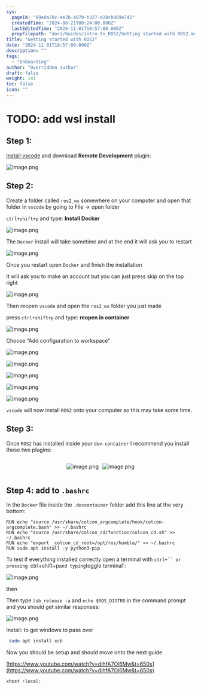 ```yaml
---
sys:
  pageId: "89e0a78c-4e2b-4070-b327-d28cb0694742"
  createdTime: "2024-08-21T00:24:00.000Z"
  lastEditedTime: "2024-11-01T18:57:00.000Z"
  propFilepath: "docs/Guides/intro_to_ROS2/Getting started with ROS2.md"
title: "Getting started with ROS2"
date: "2024-11-01T18:57:00.000Z"
description: ""
tags:
  - "Onboarding"
author: "Overridden author"
draft: false
weight: 141
toc: false
icon: ""
---
```


# TODO: add wsl install

## Step 1:

[Install vscode](https://code.visualstudio.com/download) and download **Remote Development** plugin:

![image.png](https://prod-files-secure.s3.us-west-2.amazonaws.com/d518164a-d88e-44d1-a4ee-3adb3bd8bce0/efb52993-1881-4a40-b95e-6f020334f022/image.png?X-Amz-Algorithm=AWS4-HMAC-SHA256&X-Amz-Content-Sha256=UNSIGNED-PAYLOAD&X-Amz-Credential=ASIAZI2LB466QASDIRNQ%2F20250223%2Fus-west-2%2Fs3%2Faws4_request&X-Amz-Date=20250223T003919Z&X-Amz-Expires=3600&X-Amz-Security-Token=IQoJb3JpZ2luX2VjEM7%2F%2F%2F%2F%2F%2F%2F%2F%2F%2FwEaCXVzLXdlc3QtMiJHMEUCIHfEEbjnxn9AWJMjlqgRda5NsetRxChVH0AYNF3svR9lAiEAqOCotEZgMNsodjXvmBZePFcf1xOrbnr3TNBJT%2BNCGHUqiAQI9%2F%2F%2F%2F%2F%2F%2F%2F%2F%2F%2FARAAGgw2Mzc0MjMxODM4MDUiDE2Hf1xGKN%2FBeTIM%2BircAzxgRbTvUDjBeYY%2FOKh4Xo39FKvSIt7%2Ba3ZcXGsTh%2B4AQi1Wz97NXDozzefpRqeEFnr1G820CjU%2FsWr5HZ%2Bp%2BDJ7HOWd6cuSUTWjTRkXQAl3sf%2FXbiNbvBOmo9Lqn%2FCbI1UtLaf2fpRGnQc8ZraqniRNnn1cfHhJXNy61f3jUBrZE8k5CSAbNDhYHeYlmdLWDL5iAixwKQT05%2FCr0e%2F9ugXRAC6LOrMGZog10LEQDIzZVE9fhBCfxlsN8xAghy3g30uSY4ybM7w%2B%2BYwYEtEUd1NrYMfbsx9JuPeFWYK7dGiyr%2BW32hQmFF%2FG1zi0MDMaDE%2FTKbc8gafd%2FM7IrQIuZgngPW5oDgUF0xl81%2BRlosIQRWLG%2BZ7QzyC3%2F6FxRJWJrQ5%2Fdd8G%2BCiHDOjM%2Bxb%2BTf71bE3cGS4Xwc9TIO7NNVPlJZM9CjHHEHiAArH6CmLwjSscLMI5m5782PWpcV39Aos8YIjxAzG2YyFz7Ug68utJs3RxBJyuecYjayRaLmWbaNFljOjFW4abUyqNM3%2FhXoxEgRdaa15%2F05wEeVSYJwsmQtjOYp5mnmdw3zxOWyTKGhxdn5EWLaxnS8r%2FGlNhQUrQLZg1ai%2Fys4d4qiGUwkUFgU0J%2BLuWVb7CN0vIMNqW6b0GOqUBB1kphVBbyJUg7r6rXOkXYl9%2BfUJlGwn%2BGALWxFCb9cU2s4WmshgZZ%2BtgxaiAsbhjO83PYtsprZgXZdnlF8M8kjxvFFXWKi41cQx6vV%2BioyF1ZGd0THxH3Wq%2FvHY9ALKll5wZeRQ2Z%2BKYHoJzmgi8c6yxDN5UoUvpEbzS2v98i3fUqNW01Gl9NVMfsr6s%2FFcLAuJr%2FtxB9GsI0jnZEoYnWWr7W5fA&X-Amz-Signature=29ea03c6fd0005decbfaac7ab1b53e4f6c36704e30f77c5f7fbaaed89c165365&X-Amz-SignedHeaders=host&x-id=GetObject)

## Step 2:

Create a folder called `ros2_ws` somewhere on your computer and open that folder in `vscode` by going to File → open folder 

`ctrl+shift+p` and type: **Install Docker**

![image.png](https://prod-files-secure.s3.us-west-2.amazonaws.com/d518164a-d88e-44d1-a4ee-3adb3bd8bce0/2269dc0e-1cd5-47ff-bceb-c04ad9b2eab0/image.png?X-Amz-Algorithm=AWS4-HMAC-SHA256&X-Amz-Content-Sha256=UNSIGNED-PAYLOAD&X-Amz-Credential=ASIAZI2LB466QASDIRNQ%2F20250223%2Fus-west-2%2Fs3%2Faws4_request&X-Amz-Date=20250223T003919Z&X-Amz-Expires=3600&X-Amz-Security-Token=IQoJb3JpZ2luX2VjEM7%2F%2F%2F%2F%2F%2F%2F%2F%2F%2FwEaCXVzLXdlc3QtMiJHMEUCIHfEEbjnxn9AWJMjlqgRda5NsetRxChVH0AYNF3svR9lAiEAqOCotEZgMNsodjXvmBZePFcf1xOrbnr3TNBJT%2BNCGHUqiAQI9%2F%2F%2F%2F%2F%2F%2F%2F%2F%2F%2FARAAGgw2Mzc0MjMxODM4MDUiDE2Hf1xGKN%2FBeTIM%2BircAzxgRbTvUDjBeYY%2FOKh4Xo39FKvSIt7%2Ba3ZcXGsTh%2B4AQi1Wz97NXDozzefpRqeEFnr1G820CjU%2FsWr5HZ%2Bp%2BDJ7HOWd6cuSUTWjTRkXQAl3sf%2FXbiNbvBOmo9Lqn%2FCbI1UtLaf2fpRGnQc8ZraqniRNnn1cfHhJXNy61f3jUBrZE8k5CSAbNDhYHeYlmdLWDL5iAixwKQT05%2FCr0e%2F9ugXRAC6LOrMGZog10LEQDIzZVE9fhBCfxlsN8xAghy3g30uSY4ybM7w%2B%2BYwYEtEUd1NrYMfbsx9JuPeFWYK7dGiyr%2BW32hQmFF%2FG1zi0MDMaDE%2FTKbc8gafd%2FM7IrQIuZgngPW5oDgUF0xl81%2BRlosIQRWLG%2BZ7QzyC3%2F6FxRJWJrQ5%2Fdd8G%2BCiHDOjM%2Bxb%2BTf71bE3cGS4Xwc9TIO7NNVPlJZM9CjHHEHiAArH6CmLwjSscLMI5m5782PWpcV39Aos8YIjxAzG2YyFz7Ug68utJs3RxBJyuecYjayRaLmWbaNFljOjFW4abUyqNM3%2FhXoxEgRdaa15%2F05wEeVSYJwsmQtjOYp5mnmdw3zxOWyTKGhxdn5EWLaxnS8r%2FGlNhQUrQLZg1ai%2Fys4d4qiGUwkUFgU0J%2BLuWVb7CN0vIMNqW6b0GOqUBB1kphVBbyJUg7r6rXOkXYl9%2BfUJlGwn%2BGALWxFCb9cU2s4WmshgZZ%2BtgxaiAsbhjO83PYtsprZgXZdnlF8M8kjxvFFXWKi41cQx6vV%2BioyF1ZGd0THxH3Wq%2FvHY9ALKll5wZeRQ2Z%2BKYHoJzmgi8c6yxDN5UoUvpEbzS2v98i3fUqNW01Gl9NVMfsr6s%2FFcLAuJr%2FtxB9GsI0jnZEoYnWWr7W5fA&X-Amz-Signature=5150327957ccda6a7a5e2580ff9d31ee7b7edc2fe45e53895566bbd9d1480e13&X-Amz-SignedHeaders=host&x-id=GetObject)

The `Docker` install will take sometime and at the end it will ask you to restart

![image.png](https://prod-files-secure.s3.us-west-2.amazonaws.com/d518164a-d88e-44d1-a4ee-3adb3bd8bce0/ed233f78-be33-4b1f-b89c-9c346c0e961e/image.png?X-Amz-Algorithm=AWS4-HMAC-SHA256&X-Amz-Content-Sha256=UNSIGNED-PAYLOAD&X-Amz-Credential=ASIAZI2LB466QASDIRNQ%2F20250223%2Fus-west-2%2Fs3%2Faws4_request&X-Amz-Date=20250223T003919Z&X-Amz-Expires=3600&X-Amz-Security-Token=IQoJb3JpZ2luX2VjEM7%2F%2F%2F%2F%2F%2F%2F%2F%2F%2FwEaCXVzLXdlc3QtMiJHMEUCIHfEEbjnxn9AWJMjlqgRda5NsetRxChVH0AYNF3svR9lAiEAqOCotEZgMNsodjXvmBZePFcf1xOrbnr3TNBJT%2BNCGHUqiAQI9%2F%2F%2F%2F%2F%2F%2F%2F%2F%2F%2FARAAGgw2Mzc0MjMxODM4MDUiDE2Hf1xGKN%2FBeTIM%2BircAzxgRbTvUDjBeYY%2FOKh4Xo39FKvSIt7%2Ba3ZcXGsTh%2B4AQi1Wz97NXDozzefpRqeEFnr1G820CjU%2FsWr5HZ%2Bp%2BDJ7HOWd6cuSUTWjTRkXQAl3sf%2FXbiNbvBOmo9Lqn%2FCbI1UtLaf2fpRGnQc8ZraqniRNnn1cfHhJXNy61f3jUBrZE8k5CSAbNDhYHeYlmdLWDL5iAixwKQT05%2FCr0e%2F9ugXRAC6LOrMGZog10LEQDIzZVE9fhBCfxlsN8xAghy3g30uSY4ybM7w%2B%2BYwYEtEUd1NrYMfbsx9JuPeFWYK7dGiyr%2BW32hQmFF%2FG1zi0MDMaDE%2FTKbc8gafd%2FM7IrQIuZgngPW5oDgUF0xl81%2BRlosIQRWLG%2BZ7QzyC3%2F6FxRJWJrQ5%2Fdd8G%2BCiHDOjM%2Bxb%2BTf71bE3cGS4Xwc9TIO7NNVPlJZM9CjHHEHiAArH6CmLwjSscLMI5m5782PWpcV39Aos8YIjxAzG2YyFz7Ug68utJs3RxBJyuecYjayRaLmWbaNFljOjFW4abUyqNM3%2FhXoxEgRdaa15%2F05wEeVSYJwsmQtjOYp5mnmdw3zxOWyTKGhxdn5EWLaxnS8r%2FGlNhQUrQLZg1ai%2Fys4d4qiGUwkUFgU0J%2BLuWVb7CN0vIMNqW6b0GOqUBB1kphVBbyJUg7r6rXOkXYl9%2BfUJlGwn%2BGALWxFCb9cU2s4WmshgZZ%2BtgxaiAsbhjO83PYtsprZgXZdnlF8M8kjxvFFXWKi41cQx6vV%2BioyF1ZGd0THxH3Wq%2FvHY9ALKll5wZeRQ2Z%2BKYHoJzmgi8c6yxDN5UoUvpEbzS2v98i3fUqNW01Gl9NVMfsr6s%2FFcLAuJr%2FtxB9GsI0jnZEoYnWWr7W5fA&X-Amz-Signature=47bdbb99f5694cd725e2681868623b867c9b71d2fb7e50624abeee314b6a56de&X-Amz-SignedHeaders=host&x-id=GetObject)

Once you restart open `Docker` and finish the installation

It will ask you to make an account but you can just press skip on the top right

![image.png](https://prod-files-secure.s3.us-west-2.amazonaws.com/d518164a-d88e-44d1-a4ee-3adb3bd8bce0/21010ad9-1659-4fd9-9f59-9932a09b2a3d/image.png?X-Amz-Algorithm=AWS4-HMAC-SHA256&X-Amz-Content-Sha256=UNSIGNED-PAYLOAD&X-Amz-Credential=ASIAZI2LB466QASDIRNQ%2F20250223%2Fus-west-2%2Fs3%2Faws4_request&X-Amz-Date=20250223T003919Z&X-Amz-Expires=3600&X-Amz-Security-Token=IQoJb3JpZ2luX2VjEM7%2F%2F%2F%2F%2F%2F%2F%2F%2F%2FwEaCXVzLXdlc3QtMiJHMEUCIHfEEbjnxn9AWJMjlqgRda5NsetRxChVH0AYNF3svR9lAiEAqOCotEZgMNsodjXvmBZePFcf1xOrbnr3TNBJT%2BNCGHUqiAQI9%2F%2F%2F%2F%2F%2F%2F%2F%2F%2F%2FARAAGgw2Mzc0MjMxODM4MDUiDE2Hf1xGKN%2FBeTIM%2BircAzxgRbTvUDjBeYY%2FOKh4Xo39FKvSIt7%2Ba3ZcXGsTh%2B4AQi1Wz97NXDozzefpRqeEFnr1G820CjU%2FsWr5HZ%2Bp%2BDJ7HOWd6cuSUTWjTRkXQAl3sf%2FXbiNbvBOmo9Lqn%2FCbI1UtLaf2fpRGnQc8ZraqniRNnn1cfHhJXNy61f3jUBrZE8k5CSAbNDhYHeYlmdLWDL5iAixwKQT05%2FCr0e%2F9ugXRAC6LOrMGZog10LEQDIzZVE9fhBCfxlsN8xAghy3g30uSY4ybM7w%2B%2BYwYEtEUd1NrYMfbsx9JuPeFWYK7dGiyr%2BW32hQmFF%2FG1zi0MDMaDE%2FTKbc8gafd%2FM7IrQIuZgngPW5oDgUF0xl81%2BRlosIQRWLG%2BZ7QzyC3%2F6FxRJWJrQ5%2Fdd8G%2BCiHDOjM%2Bxb%2BTf71bE3cGS4Xwc9TIO7NNVPlJZM9CjHHEHiAArH6CmLwjSscLMI5m5782PWpcV39Aos8YIjxAzG2YyFz7Ug68utJs3RxBJyuecYjayRaLmWbaNFljOjFW4abUyqNM3%2FhXoxEgRdaa15%2F05wEeVSYJwsmQtjOYp5mnmdw3zxOWyTKGhxdn5EWLaxnS8r%2FGlNhQUrQLZg1ai%2Fys4d4qiGUwkUFgU0J%2BLuWVb7CN0vIMNqW6b0GOqUBB1kphVBbyJUg7r6rXOkXYl9%2BfUJlGwn%2BGALWxFCb9cU2s4WmshgZZ%2BtgxaiAsbhjO83PYtsprZgXZdnlF8M8kjxvFFXWKi41cQx6vV%2BioyF1ZGd0THxH3Wq%2FvHY9ALKll5wZeRQ2Z%2BKYHoJzmgi8c6yxDN5UoUvpEbzS2v98i3fUqNW01Gl9NVMfsr6s%2FFcLAuJr%2FtxB9GsI0jnZEoYnWWr7W5fA&X-Amz-Signature=8f30878bb358c8ed51d30a8f64babd461d68251b053b930cb3a5854b02dece09&X-Amz-SignedHeaders=host&x-id=GetObject)

Then reopen `vscode` and open the `ros2_ws` folder you just made

press `ctrl+shift+p` and type: **reopen in container**

![image.png](https://prod-files-secure.s3.us-west-2.amazonaws.com/d518164a-d88e-44d1-a4ee-3adb3bd8bce0/4e93b8c2-41ad-488c-8095-c74205196118/image.png?X-Amz-Algorithm=AWS4-HMAC-SHA256&X-Amz-Content-Sha256=UNSIGNED-PAYLOAD&X-Amz-Credential=ASIAZI2LB466QASDIRNQ%2F20250223%2Fus-west-2%2Fs3%2Faws4_request&X-Amz-Date=20250223T003919Z&X-Amz-Expires=3600&X-Amz-Security-Token=IQoJb3JpZ2luX2VjEM7%2F%2F%2F%2F%2F%2F%2F%2F%2F%2FwEaCXVzLXdlc3QtMiJHMEUCIHfEEbjnxn9AWJMjlqgRda5NsetRxChVH0AYNF3svR9lAiEAqOCotEZgMNsodjXvmBZePFcf1xOrbnr3TNBJT%2BNCGHUqiAQI9%2F%2F%2F%2F%2F%2F%2F%2F%2F%2F%2FARAAGgw2Mzc0MjMxODM4MDUiDE2Hf1xGKN%2FBeTIM%2BircAzxgRbTvUDjBeYY%2FOKh4Xo39FKvSIt7%2Ba3ZcXGsTh%2B4AQi1Wz97NXDozzefpRqeEFnr1G820CjU%2FsWr5HZ%2Bp%2BDJ7HOWd6cuSUTWjTRkXQAl3sf%2FXbiNbvBOmo9Lqn%2FCbI1UtLaf2fpRGnQc8ZraqniRNnn1cfHhJXNy61f3jUBrZE8k5CSAbNDhYHeYlmdLWDL5iAixwKQT05%2FCr0e%2F9ugXRAC6LOrMGZog10LEQDIzZVE9fhBCfxlsN8xAghy3g30uSY4ybM7w%2B%2BYwYEtEUd1NrYMfbsx9JuPeFWYK7dGiyr%2BW32hQmFF%2FG1zi0MDMaDE%2FTKbc8gafd%2FM7IrQIuZgngPW5oDgUF0xl81%2BRlosIQRWLG%2BZ7QzyC3%2F6FxRJWJrQ5%2Fdd8G%2BCiHDOjM%2Bxb%2BTf71bE3cGS4Xwc9TIO7NNVPlJZM9CjHHEHiAArH6CmLwjSscLMI5m5782PWpcV39Aos8YIjxAzG2YyFz7Ug68utJs3RxBJyuecYjayRaLmWbaNFljOjFW4abUyqNM3%2FhXoxEgRdaa15%2F05wEeVSYJwsmQtjOYp5mnmdw3zxOWyTKGhxdn5EWLaxnS8r%2FGlNhQUrQLZg1ai%2Fys4d4qiGUwkUFgU0J%2BLuWVb7CN0vIMNqW6b0GOqUBB1kphVBbyJUg7r6rXOkXYl9%2BfUJlGwn%2BGALWxFCb9cU2s4WmshgZZ%2BtgxaiAsbhjO83PYtsprZgXZdnlF8M8kjxvFFXWKi41cQx6vV%2BioyF1ZGd0THxH3Wq%2FvHY9ALKll5wZeRQ2Z%2BKYHoJzmgi8c6yxDN5UoUvpEbzS2v98i3fUqNW01Gl9NVMfsr6s%2FFcLAuJr%2FtxB9GsI0jnZEoYnWWr7W5fA&X-Amz-Signature=5613b888de348ebf7b15cc8635ddf47d3261df947c6be0856d217c720135a7d5&X-Amz-SignedHeaders=host&x-id=GetObject)

Choose “Add configuration to workspace”

![image.png](https://prod-files-secure.s3.us-west-2.amazonaws.com/d518164a-d88e-44d1-a4ee-3adb3bd8bce0/9560b282-5060-4989-ba37-97e7b2c22476/image.png?X-Amz-Algorithm=AWS4-HMAC-SHA256&X-Amz-Content-Sha256=UNSIGNED-PAYLOAD&X-Amz-Credential=ASIAZI2LB466QASDIRNQ%2F20250223%2Fus-west-2%2Fs3%2Faws4_request&X-Amz-Date=20250223T003919Z&X-Amz-Expires=3600&X-Amz-Security-Token=IQoJb3JpZ2luX2VjEM7%2F%2F%2F%2F%2F%2F%2F%2F%2F%2FwEaCXVzLXdlc3QtMiJHMEUCIHfEEbjnxn9AWJMjlqgRda5NsetRxChVH0AYNF3svR9lAiEAqOCotEZgMNsodjXvmBZePFcf1xOrbnr3TNBJT%2BNCGHUqiAQI9%2F%2F%2F%2F%2F%2F%2F%2F%2F%2F%2FARAAGgw2Mzc0MjMxODM4MDUiDE2Hf1xGKN%2FBeTIM%2BircAzxgRbTvUDjBeYY%2FOKh4Xo39FKvSIt7%2Ba3ZcXGsTh%2B4AQi1Wz97NXDozzefpRqeEFnr1G820CjU%2FsWr5HZ%2Bp%2BDJ7HOWd6cuSUTWjTRkXQAl3sf%2FXbiNbvBOmo9Lqn%2FCbI1UtLaf2fpRGnQc8ZraqniRNnn1cfHhJXNy61f3jUBrZE8k5CSAbNDhYHeYlmdLWDL5iAixwKQT05%2FCr0e%2F9ugXRAC6LOrMGZog10LEQDIzZVE9fhBCfxlsN8xAghy3g30uSY4ybM7w%2B%2BYwYEtEUd1NrYMfbsx9JuPeFWYK7dGiyr%2BW32hQmFF%2FG1zi0MDMaDE%2FTKbc8gafd%2FM7IrQIuZgngPW5oDgUF0xl81%2BRlosIQRWLG%2BZ7QzyC3%2F6FxRJWJrQ5%2Fdd8G%2BCiHDOjM%2Bxb%2BTf71bE3cGS4Xwc9TIO7NNVPlJZM9CjHHEHiAArH6CmLwjSscLMI5m5782PWpcV39Aos8YIjxAzG2YyFz7Ug68utJs3RxBJyuecYjayRaLmWbaNFljOjFW4abUyqNM3%2FhXoxEgRdaa15%2F05wEeVSYJwsmQtjOYp5mnmdw3zxOWyTKGhxdn5EWLaxnS8r%2FGlNhQUrQLZg1ai%2Fys4d4qiGUwkUFgU0J%2BLuWVb7CN0vIMNqW6b0GOqUBB1kphVBbyJUg7r6rXOkXYl9%2BfUJlGwn%2BGALWxFCb9cU2s4WmshgZZ%2BtgxaiAsbhjO83PYtsprZgXZdnlF8M8kjxvFFXWKi41cQx6vV%2BioyF1ZGd0THxH3Wq%2FvHY9ALKll5wZeRQ2Z%2BKYHoJzmgi8c6yxDN5UoUvpEbzS2v98i3fUqNW01Gl9NVMfsr6s%2FFcLAuJr%2FtxB9GsI0jnZEoYnWWr7W5fA&X-Amz-Signature=3ca43f02cc4e4522b1902d549fb5b7fd649bd69c981c5129e4a4b00db3d41aba&X-Amz-SignedHeaders=host&x-id=GetObject)

![image.png](https://prod-files-secure.s3.us-west-2.amazonaws.com/d518164a-d88e-44d1-a4ee-3adb3bd8bce0/2ee63f81-886b-48e8-a553-dc6e5eac99e4/image.png?X-Amz-Algorithm=AWS4-HMAC-SHA256&X-Amz-Content-Sha256=UNSIGNED-PAYLOAD&X-Amz-Credential=ASIAZI2LB466QASDIRNQ%2F20250223%2Fus-west-2%2Fs3%2Faws4_request&X-Amz-Date=20250223T003919Z&X-Amz-Expires=3600&X-Amz-Security-Token=IQoJb3JpZ2luX2VjEM7%2F%2F%2F%2F%2F%2F%2F%2F%2F%2FwEaCXVzLXdlc3QtMiJHMEUCIHfEEbjnxn9AWJMjlqgRda5NsetRxChVH0AYNF3svR9lAiEAqOCotEZgMNsodjXvmBZePFcf1xOrbnr3TNBJT%2BNCGHUqiAQI9%2F%2F%2F%2F%2F%2F%2F%2F%2F%2F%2FARAAGgw2Mzc0MjMxODM4MDUiDE2Hf1xGKN%2FBeTIM%2BircAzxgRbTvUDjBeYY%2FOKh4Xo39FKvSIt7%2Ba3ZcXGsTh%2B4AQi1Wz97NXDozzefpRqeEFnr1G820CjU%2FsWr5HZ%2Bp%2BDJ7HOWd6cuSUTWjTRkXQAl3sf%2FXbiNbvBOmo9Lqn%2FCbI1UtLaf2fpRGnQc8ZraqniRNnn1cfHhJXNy61f3jUBrZE8k5CSAbNDhYHeYlmdLWDL5iAixwKQT05%2FCr0e%2F9ugXRAC6LOrMGZog10LEQDIzZVE9fhBCfxlsN8xAghy3g30uSY4ybM7w%2B%2BYwYEtEUd1NrYMfbsx9JuPeFWYK7dGiyr%2BW32hQmFF%2FG1zi0MDMaDE%2FTKbc8gafd%2FM7IrQIuZgngPW5oDgUF0xl81%2BRlosIQRWLG%2BZ7QzyC3%2F6FxRJWJrQ5%2Fdd8G%2BCiHDOjM%2Bxb%2BTf71bE3cGS4Xwc9TIO7NNVPlJZM9CjHHEHiAArH6CmLwjSscLMI5m5782PWpcV39Aos8YIjxAzG2YyFz7Ug68utJs3RxBJyuecYjayRaLmWbaNFljOjFW4abUyqNM3%2FhXoxEgRdaa15%2F05wEeVSYJwsmQtjOYp5mnmdw3zxOWyTKGhxdn5EWLaxnS8r%2FGlNhQUrQLZg1ai%2Fys4d4qiGUwkUFgU0J%2BLuWVb7CN0vIMNqW6b0GOqUBB1kphVBbyJUg7r6rXOkXYl9%2BfUJlGwn%2BGALWxFCb9cU2s4WmshgZZ%2BtgxaiAsbhjO83PYtsprZgXZdnlF8M8kjxvFFXWKi41cQx6vV%2BioyF1ZGd0THxH3Wq%2FvHY9ALKll5wZeRQ2Z%2BKYHoJzmgi8c6yxDN5UoUvpEbzS2v98i3fUqNW01Gl9NVMfsr6s%2FFcLAuJr%2FtxB9GsI0jnZEoYnWWr7W5fA&X-Amz-Signature=39b2e4ee8156675adea4a8f304e7e946067d6ca34dd888753d447ac078188144&X-Amz-SignedHeaders=host&x-id=GetObject)

![image.png](https://prod-files-secure.s3.us-west-2.amazonaws.com/d518164a-d88e-44d1-a4ee-3adb3bd8bce0/ae1580b2-b048-407e-aed9-b584224a7a04/image.png?X-Amz-Algorithm=AWS4-HMAC-SHA256&X-Amz-Content-Sha256=UNSIGNED-PAYLOAD&X-Amz-Credential=ASIAZI2LB466QASDIRNQ%2F20250223%2Fus-west-2%2Fs3%2Faws4_request&X-Amz-Date=20250223T003919Z&X-Amz-Expires=3600&X-Amz-Security-Token=IQoJb3JpZ2luX2VjEM7%2F%2F%2F%2F%2F%2F%2F%2F%2F%2FwEaCXVzLXdlc3QtMiJHMEUCIHfEEbjnxn9AWJMjlqgRda5NsetRxChVH0AYNF3svR9lAiEAqOCotEZgMNsodjXvmBZePFcf1xOrbnr3TNBJT%2BNCGHUqiAQI9%2F%2F%2F%2F%2F%2F%2F%2F%2F%2F%2FARAAGgw2Mzc0MjMxODM4MDUiDE2Hf1xGKN%2FBeTIM%2BircAzxgRbTvUDjBeYY%2FOKh4Xo39FKvSIt7%2Ba3ZcXGsTh%2B4AQi1Wz97NXDozzefpRqeEFnr1G820CjU%2FsWr5HZ%2Bp%2BDJ7HOWd6cuSUTWjTRkXQAl3sf%2FXbiNbvBOmo9Lqn%2FCbI1UtLaf2fpRGnQc8ZraqniRNnn1cfHhJXNy61f3jUBrZE8k5CSAbNDhYHeYlmdLWDL5iAixwKQT05%2FCr0e%2F9ugXRAC6LOrMGZog10LEQDIzZVE9fhBCfxlsN8xAghy3g30uSY4ybM7w%2B%2BYwYEtEUd1NrYMfbsx9JuPeFWYK7dGiyr%2BW32hQmFF%2FG1zi0MDMaDE%2FTKbc8gafd%2FM7IrQIuZgngPW5oDgUF0xl81%2BRlosIQRWLG%2BZ7QzyC3%2F6FxRJWJrQ5%2Fdd8G%2BCiHDOjM%2Bxb%2BTf71bE3cGS4Xwc9TIO7NNVPlJZM9CjHHEHiAArH6CmLwjSscLMI5m5782PWpcV39Aos8YIjxAzG2YyFz7Ug68utJs3RxBJyuecYjayRaLmWbaNFljOjFW4abUyqNM3%2FhXoxEgRdaa15%2F05wEeVSYJwsmQtjOYp5mnmdw3zxOWyTKGhxdn5EWLaxnS8r%2FGlNhQUrQLZg1ai%2Fys4d4qiGUwkUFgU0J%2BLuWVb7CN0vIMNqW6b0GOqUBB1kphVBbyJUg7r6rXOkXYl9%2BfUJlGwn%2BGALWxFCb9cU2s4WmshgZZ%2BtgxaiAsbhjO83PYtsprZgXZdnlF8M8kjxvFFXWKi41cQx6vV%2BioyF1ZGd0THxH3Wq%2FvHY9ALKll5wZeRQ2Z%2BKYHoJzmgi8c6yxDN5UoUvpEbzS2v98i3fUqNW01Gl9NVMfsr6s%2FFcLAuJr%2FtxB9GsI0jnZEoYnWWr7W5fA&X-Amz-Signature=45fb1b162abf42d72ed8ceb6f07eb4cefc915008575124d2ad086b1756da244b&X-Amz-SignedHeaders=host&x-id=GetObject)

![image.png](https://prod-files-secure.s3.us-west-2.amazonaws.com/d518164a-d88e-44d1-a4ee-3adb3bd8bce0/53255b28-f75e-430f-b9e3-c0ac8577e42b/image.png?X-Amz-Algorithm=AWS4-HMAC-SHA256&X-Amz-Content-Sha256=UNSIGNED-PAYLOAD&X-Amz-Credential=ASIAZI2LB466QASDIRNQ%2F20250223%2Fus-west-2%2Fs3%2Faws4_request&X-Amz-Date=20250223T003919Z&X-Amz-Expires=3600&X-Amz-Security-Token=IQoJb3JpZ2luX2VjEM7%2F%2F%2F%2F%2F%2F%2F%2F%2F%2FwEaCXVzLXdlc3QtMiJHMEUCIHfEEbjnxn9AWJMjlqgRda5NsetRxChVH0AYNF3svR9lAiEAqOCotEZgMNsodjXvmBZePFcf1xOrbnr3TNBJT%2BNCGHUqiAQI9%2F%2F%2F%2F%2F%2F%2F%2F%2F%2F%2FARAAGgw2Mzc0MjMxODM4MDUiDE2Hf1xGKN%2FBeTIM%2BircAzxgRbTvUDjBeYY%2FOKh4Xo39FKvSIt7%2Ba3ZcXGsTh%2B4AQi1Wz97NXDozzefpRqeEFnr1G820CjU%2FsWr5HZ%2Bp%2BDJ7HOWd6cuSUTWjTRkXQAl3sf%2FXbiNbvBOmo9Lqn%2FCbI1UtLaf2fpRGnQc8ZraqniRNnn1cfHhJXNy61f3jUBrZE8k5CSAbNDhYHeYlmdLWDL5iAixwKQT05%2FCr0e%2F9ugXRAC6LOrMGZog10LEQDIzZVE9fhBCfxlsN8xAghy3g30uSY4ybM7w%2B%2BYwYEtEUd1NrYMfbsx9JuPeFWYK7dGiyr%2BW32hQmFF%2FG1zi0MDMaDE%2FTKbc8gafd%2FM7IrQIuZgngPW5oDgUF0xl81%2BRlosIQRWLG%2BZ7QzyC3%2F6FxRJWJrQ5%2Fdd8G%2BCiHDOjM%2Bxb%2BTf71bE3cGS4Xwc9TIO7NNVPlJZM9CjHHEHiAArH6CmLwjSscLMI5m5782PWpcV39Aos8YIjxAzG2YyFz7Ug68utJs3RxBJyuecYjayRaLmWbaNFljOjFW4abUyqNM3%2FhXoxEgRdaa15%2F05wEeVSYJwsmQtjOYp5mnmdw3zxOWyTKGhxdn5EWLaxnS8r%2FGlNhQUrQLZg1ai%2Fys4d4qiGUwkUFgU0J%2BLuWVb7CN0vIMNqW6b0GOqUBB1kphVBbyJUg7r6rXOkXYl9%2BfUJlGwn%2BGALWxFCb9cU2s4WmshgZZ%2BtgxaiAsbhjO83PYtsprZgXZdnlF8M8kjxvFFXWKi41cQx6vV%2BioyF1ZGd0THxH3Wq%2FvHY9ALKll5wZeRQ2Z%2BKYHoJzmgi8c6yxDN5UoUvpEbzS2v98i3fUqNW01Gl9NVMfsr6s%2FFcLAuJr%2FtxB9GsI0jnZEoYnWWr7W5fA&X-Amz-Signature=5f4f02be43902ede0ab3c88da24fcba3791555ccfcafb96c0ac9c1639edff63d&X-Amz-SignedHeaders=host&x-id=GetObject)

![image.png](https://prod-files-secure.s3.us-west-2.amazonaws.com/d518164a-d88e-44d1-a4ee-3adb3bd8bce0/7c562767-5af9-4ffb-97d1-327bcdf4ee00/image.png?X-Amz-Algorithm=AWS4-HMAC-SHA256&X-Amz-Content-Sha256=UNSIGNED-PAYLOAD&X-Amz-Credential=ASIAZI2LB466QASDIRNQ%2F20250223%2Fus-west-2%2Fs3%2Faws4_request&X-Amz-Date=20250223T003919Z&X-Amz-Expires=3600&X-Amz-Security-Token=IQoJb3JpZ2luX2VjEM7%2F%2F%2F%2F%2F%2F%2F%2F%2F%2FwEaCXVzLXdlc3QtMiJHMEUCIHfEEbjnxn9AWJMjlqgRda5NsetRxChVH0AYNF3svR9lAiEAqOCotEZgMNsodjXvmBZePFcf1xOrbnr3TNBJT%2BNCGHUqiAQI9%2F%2F%2F%2F%2F%2F%2F%2F%2F%2F%2FARAAGgw2Mzc0MjMxODM4MDUiDE2Hf1xGKN%2FBeTIM%2BircAzxgRbTvUDjBeYY%2FOKh4Xo39FKvSIt7%2Ba3ZcXGsTh%2B4AQi1Wz97NXDozzefpRqeEFnr1G820CjU%2FsWr5HZ%2Bp%2BDJ7HOWd6cuSUTWjTRkXQAl3sf%2FXbiNbvBOmo9Lqn%2FCbI1UtLaf2fpRGnQc8ZraqniRNnn1cfHhJXNy61f3jUBrZE8k5CSAbNDhYHeYlmdLWDL5iAixwKQT05%2FCr0e%2F9ugXRAC6LOrMGZog10LEQDIzZVE9fhBCfxlsN8xAghy3g30uSY4ybM7w%2B%2BYwYEtEUd1NrYMfbsx9JuPeFWYK7dGiyr%2BW32hQmFF%2FG1zi0MDMaDE%2FTKbc8gafd%2FM7IrQIuZgngPW5oDgUF0xl81%2BRlosIQRWLG%2BZ7QzyC3%2F6FxRJWJrQ5%2Fdd8G%2BCiHDOjM%2Bxb%2BTf71bE3cGS4Xwc9TIO7NNVPlJZM9CjHHEHiAArH6CmLwjSscLMI5m5782PWpcV39Aos8YIjxAzG2YyFz7Ug68utJs3RxBJyuecYjayRaLmWbaNFljOjFW4abUyqNM3%2FhXoxEgRdaa15%2F05wEeVSYJwsmQtjOYp5mnmdw3zxOWyTKGhxdn5EWLaxnS8r%2FGlNhQUrQLZg1ai%2Fys4d4qiGUwkUFgU0J%2BLuWVb7CN0vIMNqW6b0GOqUBB1kphVBbyJUg7r6rXOkXYl9%2BfUJlGwn%2BGALWxFCb9cU2s4WmshgZZ%2BtgxaiAsbhjO83PYtsprZgXZdnlF8M8kjxvFFXWKi41cQx6vV%2BioyF1ZGd0THxH3Wq%2FvHY9ALKll5wZeRQ2Z%2BKYHoJzmgi8c6yxDN5UoUvpEbzS2v98i3fUqNW01Gl9NVMfsr6s%2FFcLAuJr%2FtxB9GsI0jnZEoYnWWr7W5fA&X-Amz-Signature=bb943cf9276b0d2ea90343bf8942b5a77f4773f5f035ea9b931b26b6b633cb73&X-Amz-SignedHeaders=host&x-id=GetObject)

`vscode` will now install `ROS2` onto your computer so this may take some time.

## Step 3:

Once `ROS2` has installed inside your `dev-container` I recommend you install these two plugins:

<div style="display: flex;flex-direction: row; column-gap:10px; max-width: 630px;justify-content: center;">
<div>

![image.png](https://prod-files-secure.s3.us-west-2.amazonaws.com/d518164a-d88e-44d1-a4ee-3adb3bd8bce0/3fc3d550-5a54-4ba1-ba6b-faa01cdb7369/image.png?X-Amz-Algorithm=AWS4-HMAC-SHA256&X-Amz-Content-Sha256=UNSIGNED-PAYLOAD&X-Amz-Credential=ASIAZI2LB46653P5ZP3B%2F20250223%2Fus-west-2%2Fs3%2Faws4_request&X-Amz-Date=20250223T003921Z&X-Amz-Expires=3600&X-Amz-Security-Token=IQoJb3JpZ2luX2VjEM%2F%2F%2F%2F%2F%2F%2F%2F%2F%2F%2FwEaCXVzLXdlc3QtMiJHMEUCIGWcH%2BvjYvuapYLc3lIBhw7Dh%2Foywy2Nc0yodDLDw6NRAiEA2d8GjaDsYw9LnZjJKEAJSQOTV%2BhlvzNdwhuJWvBlDKUqiAQI%2BP%2F%2F%2F%2F%2F%2F%2F%2F%2F%2FARAAGgw2Mzc0MjMxODM4MDUiDDqT%2BSK5zJmb4gVfXyrcAzj9Oxl%2FmP%2BSu6pGwntsNTCaG0zHLrdtCeqqhSj8aPPBWpWEmqE3pvuPHfGTLF9a6tJrw6l%2FK%2Fkg7p2UHNnwjVptT9ik7g%2FpUkQDvWFyiKsIGKpz6A9ifqboBj%2FF76d0olKhw2NKoXCnieKj%2Bns6ULgNqnDqVOr%2BmiSSqoWFOj%2BiPkKHQdr0jTQfneeKnPT2whtDVqL%2FFJhnKEwVMgtPqVtR5iaiPVtxW7FQlg3%2BhWmhDOVmkTPbsg6ajShJiXokDG1HHoXAbEbzdG6LP6zuWKObv8%2BQ8W8KZg2EUhVQkw0AaJ%2FvZZiIdCLa87SvXREGpQ9niAgs9jshsH6%2BKuFErPKg%2FLQ6AuTiF1SAwc6BglehQxLeX1tzKStCe8pyg2CodrpMLN8Eq%2FJNjz2my0GI%2BXLq3Hrc92idIbN3b8I0qoX2FxusNAmd6JuhAXpAhcKo1xGxC7o6a390xQ2VVtbI2Mn3zG3YXzsbERyqnTj1OtV6x7iP83M2o1L5%2BPDWBPIsHaHbtRR5S50Oep7yim%2BX7TFOl6FV3jslcPoPD2ScB7diOuk9AoF5wzjwmkBckzl9XVSdV%2FccDj26ib%2Bx23jiqmZbjOOnJjGlY3T7squvIR%2FPx%2FwlJcBPEYDXdSH6MKmr6b0GOqUBAb0a%2B0sr74vilRVtDKQLIjzbAg%2Bt3dTRPEszhhU46lx1SFh2u%2BriTrqSSLi4ixtf0BBvOgDSSOheCxjHWyeqhUCC5BKRyYgqymga%2FDiQbDeybRy9o%2Bz9QrWyqN5EUTO94fNfGe0XnQR2fBRzpITGeP5PY%2BnzwJwUSfYWIYm%2BHHboR9f7zuk4ia%2BbYffaTfuvZrLnze4MhIJBXkSlJXNaA2UQKtxR&X-Amz-Signature=34143befc897ff6dbbd4570950854b385acc2a26da14e66da65e5ae0bd2fc3b1&X-Amz-SignedHeaders=host&x-id=GetObject)

</div>
<div>

![image.png](https://prod-files-secure.s3.us-west-2.amazonaws.com/d518164a-d88e-44d1-a4ee-3adb3bd8bce0/d994cc66-13c2-4093-a5a3-f84cf4601a82/image.png?X-Amz-Algorithm=AWS4-HMAC-SHA256&X-Amz-Content-Sha256=UNSIGNED-PAYLOAD&X-Amz-Credential=ASIAZI2LB4666ED7EE6T%2F20250223%2Fus-west-2%2Fs3%2Faws4_request&X-Amz-Date=20250223T003922Z&X-Amz-Expires=3600&X-Amz-Security-Token=IQoJb3JpZ2luX2VjEM%2F%2F%2F%2F%2F%2F%2F%2F%2F%2F%2FwEaCXVzLXdlc3QtMiJGMEQCICuglo1gcwxipaOZrUfq95Zo3CSxyfblLjLrUNcCLr5YAiAryDsMNxEvgIhRsydAXT2mtM1HExaXY5Qml%2BawGGzOAyqIBAj4%2F%2F%2F%2F%2F%2F%2F%2F%2F%2F8BEAAaDDYzNzQyMzE4MzgwNSIMYv5S%2BcFGsQpzk%2FVIKtwDadjCpimDkikvmwU07VaDrOtSTO8mZfR7Ge2MKQoimvbLgLcVGKMTahSFBJ9FuM3ZhDhO4YKsCRhAQvbTfmAEO7Za36s8QBKwgb%2FoXRasS5ZLJF2YpXVVaXAKwO4dakxBxcimBH7HsMLXyx%2Bi6Bh7Quv3ncsO0T5RGJc%2BXjZaWdtUIKTzFUsiYk%2BlbTGm2g7mC%2FxXRWyX8qQwPwjOIIjgf6ZY%2FoVtELmVe1sl1ZPnqk%2BENJnNp6MpF1gzfVRVpYyBKIDJMGUYOKDb4rWi16F%2FBFQ%2FbhG4NffOiO0gLs2vsOJVwea3TtmNRd0tKAUUZ0yvp9roF7vCDmj9hhTbjUgIIbwKcE9nHuxNZycNK0n8dX0KPx8kicl2Glf%2BTtitc5%2BGPKN2qPaK6oJPJEFDQrOPdUCqi03Q9t%2FdvLeStuSPJ1ET28OptdNwnMBKH4xqXgIz7vDQJgn7fEipCa%2BVvVlIbGaLqPjHgCcorG5XiB7nykYrXQt4IfsRN7vF43bQnL05J3X1KT5VGwOEVuI0lH8UV5UimIqy%2BsBUx1F02mYepjFYGu5AhJgReM7AJalNs1AiWJpbZYqNrg3kTBmKE952%2BVrQD6zE5tX4ePiw4LukTAQyovj6yY1MfchoK0cw6K%2FpvQY6pgHfdbdfVznJHjh%2FtvTbpUavhROG1n1xKCVBrvF9BUBrO7R6ju197S6UVvIGi%2BVGFHunOF7SI3sJ5SEIj7%2BRhvRMgkJzAs0%2FYG1p6ko7eSNakvSkxWh%2BTJoRGB43BOL7MTEjjtxyCr0mcSKz9jf4hPnnvDor6%2B1vcgfVSAaXaNFvpZ4IofWqQhwFtvBFUi3SpGJYGjFGHMCgNQUaourRL2v4WePoQ3j2&X-Amz-Signature=5e72c226e9d0f3173be8d864b1f93bb27ede3e533b7852400dd4175a181650cf&X-Amz-SignedHeaders=host&x-id=GetObject)

</div>
</div>

## Step 4: add to `.bashrc`

In the `Docker` file inside the `.devcontainer` folder add this line at the very bottom: 

```docker
RUN echo "source /usr/share/colcon_argcomplete/hook/colcon-argcomplete.bash" >> ~/.bashrc
RUN echo "source /usr/share/colcon_cd/function/colcon_cd.sh" >> ~/.bashrc
RUN echo "export _colcon_cd_root=/opt/ros/humble/" >> ~/.bashrc
RUN sudo apt install -y python3-pip 
```

To test if everything installed correctly open a terminal with `ctrl+`` or pressing `ctrl+shift+p` and typing `toggle terminal`:

![image.png](https://prod-files-secure.s3.us-west-2.amazonaws.com/d518164a-d88e-44d1-a4ee-3adb3bd8bce0/6a4943d8-b04e-4c02-9a58-775f3384d1a5/image.png?X-Amz-Algorithm=AWS4-HMAC-SHA256&X-Amz-Content-Sha256=UNSIGNED-PAYLOAD&X-Amz-Credential=ASIAZI2LB466QASDIRNQ%2F20250223%2Fus-west-2%2Fs3%2Faws4_request&X-Amz-Date=20250223T003919Z&X-Amz-Expires=3600&X-Amz-Security-Token=IQoJb3JpZ2luX2VjEM7%2F%2F%2F%2F%2F%2F%2F%2F%2F%2FwEaCXVzLXdlc3QtMiJHMEUCIHfEEbjnxn9AWJMjlqgRda5NsetRxChVH0AYNF3svR9lAiEAqOCotEZgMNsodjXvmBZePFcf1xOrbnr3TNBJT%2BNCGHUqiAQI9%2F%2F%2F%2F%2F%2F%2F%2F%2F%2F%2FARAAGgw2Mzc0MjMxODM4MDUiDE2Hf1xGKN%2FBeTIM%2BircAzxgRbTvUDjBeYY%2FOKh4Xo39FKvSIt7%2Ba3ZcXGsTh%2B4AQi1Wz97NXDozzefpRqeEFnr1G820CjU%2FsWr5HZ%2Bp%2BDJ7HOWd6cuSUTWjTRkXQAl3sf%2FXbiNbvBOmo9Lqn%2FCbI1UtLaf2fpRGnQc8ZraqniRNnn1cfHhJXNy61f3jUBrZE8k5CSAbNDhYHeYlmdLWDL5iAixwKQT05%2FCr0e%2F9ugXRAC6LOrMGZog10LEQDIzZVE9fhBCfxlsN8xAghy3g30uSY4ybM7w%2B%2BYwYEtEUd1NrYMfbsx9JuPeFWYK7dGiyr%2BW32hQmFF%2FG1zi0MDMaDE%2FTKbc8gafd%2FM7IrQIuZgngPW5oDgUF0xl81%2BRlosIQRWLG%2BZ7QzyC3%2F6FxRJWJrQ5%2Fdd8G%2BCiHDOjM%2Bxb%2BTf71bE3cGS4Xwc9TIO7NNVPlJZM9CjHHEHiAArH6CmLwjSscLMI5m5782PWpcV39Aos8YIjxAzG2YyFz7Ug68utJs3RxBJyuecYjayRaLmWbaNFljOjFW4abUyqNM3%2FhXoxEgRdaa15%2F05wEeVSYJwsmQtjOYp5mnmdw3zxOWyTKGhxdn5EWLaxnS8r%2FGlNhQUrQLZg1ai%2Fys4d4qiGUwkUFgU0J%2BLuWVb7CN0vIMNqW6b0GOqUBB1kphVBbyJUg7r6rXOkXYl9%2BfUJlGwn%2BGALWxFCb9cU2s4WmshgZZ%2BtgxaiAsbhjO83PYtsprZgXZdnlF8M8kjxvFFXWKi41cQx6vV%2BioyF1ZGd0THxH3Wq%2FvHY9ALKll5wZeRQ2Z%2BKYHoJzmgi8c6yxDN5UoUvpEbzS2v98i3fUqNW01Gl9NVMfsr6s%2FFcLAuJr%2FtxB9GsI0jnZEoYnWWr7W5fA&X-Amz-Signature=fca7396de907766d993bb5c2e3ff1b8f21966d3cca8be8d3b57f28f1af074e72&X-Amz-SignedHeaders=host&x-id=GetObject)

then 

Then type `lsb_release -a` and `echo $ROS_DISTRO` in the command prompt and you should get similar responses:

![image.png](https://prod-files-secure.s3.us-west-2.amazonaws.com/d518164a-d88e-44d1-a4ee-3adb3bd8bce0/3e635dec-a805-4e85-8b9e-d000e5b71a4e/image.png?X-Amz-Algorithm=AWS4-HMAC-SHA256&X-Amz-Content-Sha256=UNSIGNED-PAYLOAD&X-Amz-Credential=ASIAZI2LB466QASDIRNQ%2F20250223%2Fus-west-2%2Fs3%2Faws4_request&X-Amz-Date=20250223T003919Z&X-Amz-Expires=3600&X-Amz-Security-Token=IQoJb3JpZ2luX2VjEM7%2F%2F%2F%2F%2F%2F%2F%2F%2F%2FwEaCXVzLXdlc3QtMiJHMEUCIHfEEbjnxn9AWJMjlqgRda5NsetRxChVH0AYNF3svR9lAiEAqOCotEZgMNsodjXvmBZePFcf1xOrbnr3TNBJT%2BNCGHUqiAQI9%2F%2F%2F%2F%2F%2F%2F%2F%2F%2F%2FARAAGgw2Mzc0MjMxODM4MDUiDE2Hf1xGKN%2FBeTIM%2BircAzxgRbTvUDjBeYY%2FOKh4Xo39FKvSIt7%2Ba3ZcXGsTh%2B4AQi1Wz97NXDozzefpRqeEFnr1G820CjU%2FsWr5HZ%2Bp%2BDJ7HOWd6cuSUTWjTRkXQAl3sf%2FXbiNbvBOmo9Lqn%2FCbI1UtLaf2fpRGnQc8ZraqniRNnn1cfHhJXNy61f3jUBrZE8k5CSAbNDhYHeYlmdLWDL5iAixwKQT05%2FCr0e%2F9ugXRAC6LOrMGZog10LEQDIzZVE9fhBCfxlsN8xAghy3g30uSY4ybM7w%2B%2BYwYEtEUd1NrYMfbsx9JuPeFWYK7dGiyr%2BW32hQmFF%2FG1zi0MDMaDE%2FTKbc8gafd%2FM7IrQIuZgngPW5oDgUF0xl81%2BRlosIQRWLG%2BZ7QzyC3%2F6FxRJWJrQ5%2Fdd8G%2BCiHDOjM%2Bxb%2BTf71bE3cGS4Xwc9TIO7NNVPlJZM9CjHHEHiAArH6CmLwjSscLMI5m5782PWpcV39Aos8YIjxAzG2YyFz7Ug68utJs3RxBJyuecYjayRaLmWbaNFljOjFW4abUyqNM3%2FhXoxEgRdaa15%2F05wEeVSYJwsmQtjOYp5mnmdw3zxOWyTKGhxdn5EWLaxnS8r%2FGlNhQUrQLZg1ai%2Fys4d4qiGUwkUFgU0J%2BLuWVb7CN0vIMNqW6b0GOqUBB1kphVBbyJUg7r6rXOkXYl9%2BfUJlGwn%2BGALWxFCb9cU2s4WmshgZZ%2BtgxaiAsbhjO83PYtsprZgXZdnlF8M8kjxvFFXWKi41cQx6vV%2BioyF1ZGd0THxH3Wq%2FvHY9ALKll5wZeRQ2Z%2BKYHoJzmgi8c6yxDN5UoUvpEbzS2v98i3fUqNW01Gl9NVMfsr6s%2FFcLAuJr%2FtxB9GsI0jnZEoYnWWr7W5fA&X-Amz-Signature=8e02bc4d3894059c08eca4df0f0b627420fbaf667b7d0eb9cc2e0e20f6d6ae92&X-Amz-SignedHeaders=host&x-id=GetObject)

Install:  to get windows to pass over

```bash
 sudo apt install xcb
```

Now you should be setup and should move onto the next guide 

[https://www.youtube.com/watch?v=dihfA7Ol6Mw&t=650s](https://www.youtube.com/watch?v=dihfA7Ol6Mw&t=650s)

```python
xhost +local:
```
